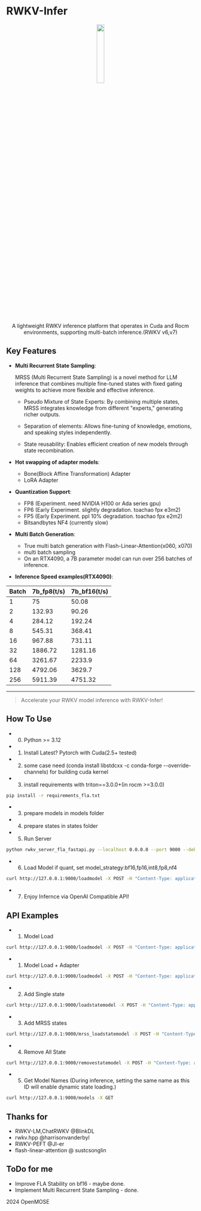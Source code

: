 # RWKV-Infer
<p align='center'>
<image src="kotori.webp" width=20%/>
    
</p>

<div align="center"> 
A lightweight RWKV inference platform that operates in Cuda and Rocm environments, supporting multi-batch inference.(RWKV v6,v7)
</div>

## Key Features

- **Multi Recurrent State Sampling**: 

  MRSS (Multi Recurrent State Sampling) is a novel method for LLM inference that combines multiple fine-tuned states with fixed gating weights to achieve more flexible and effective inference.
   - Pseudo Mixture of State Experts:
By combining multiple states, MRSS integrates knowledge from different "experts," generating richer outputs.

   - Separation of elements: Allows fine-tuning of knowledge, emotions, and speaking styles independently.

   - State reusability: Enables efficient creation of new models through state recombination.

- **Hot swapping of adapter models**: 
  - Bone(Block Affine Transformation) Adapter
  - LoRA Adapter

- **Quantization Support**:
  - FP8 (Experiment. need NVIDIA H100 or Ada series gpu)
  - FP6 (Early Experiment. slightly degradation. toachao fpx e3m2)
  - FP5 (Early Experiment. ppl 10% degradation. toachao fpx e2m2)
  - Bitsandbytes NF4 (currently slow)
- **Multi Batch Generation**:
  - True multi batch generation with Flash-Linear-Attention(x060, x070)
  - multi batch sampling
  - On an RTX4090, a 7B parameter model can run over 256 batches of inference.
- **Inference Speed examples(RTX4090)**:
<div align=center>

| Batch | 7b_fp8(t/s) | 7b_bf16(t/s)|
|-------|--------|---------|
| 1     | 75     | 50.08   |
| 2     | 132.93 | 90.26   |
| 4     | 284.12 | 192.24  |
| 8     | 545.31 | 368.41  |
| 16    | 967.88 | 731.11  |
| 32    | 1886.72| 1281.16 |
| 64    | 3261.67| 2233.9  |
| 128   | 4792.06| 3629.7  |
| 256   | 5911.39| 4751.32 |
</div>

---

> Accelerate your RWKV model inference with RWKV-Infer!


## How To Use
   - 0. Python >= 3.12
   - 1. Install Latest? Pytorch with Cuda(2.5+ tested) 
   - 2. some case need (conda install libstdcxx -c conda-forge --override-channels) for building cuda kernel
   - 3. install requirements with triton==3.0.0+(in rocm >=3.0.0)
```sh
pip install -r requirements_fla.txt
```    
   - 3. prepare models in models folder
   - 4. prepare states in states folder
   - 5. Run Server 
```sh
python rwkv_server_fla_fastapi.py --localhost 0.0.0.0 --port 9000 --debug False --workers 64 --dynamic_state_cache_size 512
```     
   - 6. Load Model if quant, set model_strategy:bf16,fp16,int8,fp8,nf4
```sh
curl http://127.0.0.1:9000/loadmodel -X POST -H "Content-Type: application/json" -d '{"model_filename":"models/RWKV-x060-World-1B6-v2.1-20240328-ctx4096.pth","model_viewname":"RWKV x060 1B6 Base","model_strategy":""}'
```
   - 7. Enjoy Infernce via OpenAI Compatible API!


## API Examples
   - 1. Model Load
```sh
curl http://127.0.0.1:9000/loadmodel -X POST -H "Content-Type: application/json" -d '{"model_filename":"models/RWKV-x060-World-1B6-v2.1-20240328-ctx4096.pth","model_viewname":"RWKV x060 1B6 Base","model_strategy":"","default_temperature":"1.0", "default_top_p":"0.3", "endtoken":"\\n\\n"}'
```
   - 1. Model Load + Adapter
```sh
curl http://127.0.0.1:9000/loadmodel -X POST -H "Content-Type: application/json" -d '{"model_filename":"models/RWKV-x060-World-1B6-v2.1-20240328-ctx4096.pth","model_viewname":"RWKV x060 1B6 Base","model_strategy":"","adapter_filename":"adapters/rwkv-9-bone.pth","adapter_mode":"bone","default_temperature":"1.0", "default_top_p":"0.3", "endtoken":"\\n\\n"}'
```
   - 2. Add Single state
```sh
curl http://127.0.0.1:9000/loadstatemodel -X POST -H "Content-Type: application/json" -d '{"state_filename":"state.pth","state_viewname":"State Test","default_temperature":"1.0", "default_top_p":"0.3"}'
```
   - 3. Add MRSS states
```sh
curl http://127.0.0.1:9000/mrss_loadstatemodel -X POST -H "Content-Type: application/json" -d '{"state_viewname":"MRSS Test", "state_filenames":["states/jp7b-bancho.pth","states/ojousama2.pth","states/secret.pth"], "contain_originalstate":"True", "state_gatingweight":["0.01","0.3","0.4","0.03"],"default_temperature":"1.0", "default_top_p":"0.8"}'
```
   - 4. Remove All State
```sh
curl http://127.0.0.1:9000/removestatemodel -X POST -H "Content-Type: application/json" -d '{"dummy":"dummy"}'
```
   - 5. Get Model Names (During inference, setting the same name as this ID will enable dynamic state loading.)
```sh
curl http://127.0.0.1:9000/models -X GET
```

## Thanks for
   - RWKV-LM,ChatRWKV @BlinkDL
   - rwkv.hpp @harrisonvanderbyl
   - RWKV-PEFT @Jl-er
   - flash-linear-attention @ sustcsonglin


## ToDo for me
   - Improve FLA Stability on bf16 - maybe done.
   - Implement Multi Recurrent State Sampling - done.
   
2024 OpenMOSE
